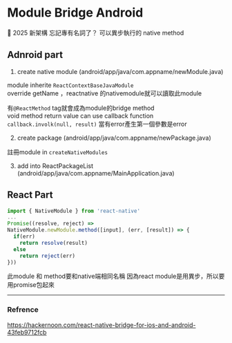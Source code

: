 # Module Bridge Android 
🤯 2025 新架構 忘記專有名詞了？ 可以異步執行的 native method


## Adnroid part
1. create native module (android/app/java/com.appname/newModule.java)  
  
  module inherite `ReactContextBaseJavaModule`  
  override getName ，reactnative 的nativemodule就可以讀取此module  
  
  有`@ReactMethod` tag就會成為module的bridge method  
  void method return value can use callback function  
  `callback.involk(null, result)` 當有error產生第一個參數是error

2. create package (android/app/java/com.appname/newPackage.java)  
  
註冊module in `createNativeModules`

3. add into ReactPackageList (android/app/java/com.appname/MainApplication.java)

## React Part
```js
import { NativeModule } from 'react-native'
...
Promise((resolve, reject) => 
NativeModule.newModule.method([input], (err, [result]) => {
  if(err)
    return resolve(result)
  else
    return reject(err)
}))
```
此module 和 method要和native端相同名稱
因為react module是用異步，所以要用promise包起來




---
### Refrence
https://hackernoon.com/react-native-bridge-for-ios-and-android-43feb9712fcb

